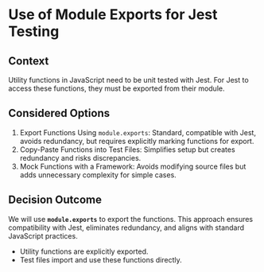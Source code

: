 # Use of Module Exports for Jest Testing

## Context
Utility functions in JavaScript need to be unit tested with Jest. For Jest to access these functions, they must be exported from their module.

## Considered Options
1. Export Functions Using `module.exports`: Standard, compatible with Jest, avoids redundancy, but requires explicitly marking functions for export.
2. Copy-Paste Functions into Test Files: Simplifies setup but creates redundancy and risks discrepancies.
3. Mock Functions with a Framework: Avoids modifying source files but adds unnecessary complexity for simple cases.

## Decision Outcome
We will use **`module.exports`** to export the functions. This approach ensures compatibility with Jest, eliminates redundancy, and aligns with standard JavaScript practices.

- Utility functions are explicitly exported.
- Test files import and use these functions directly.